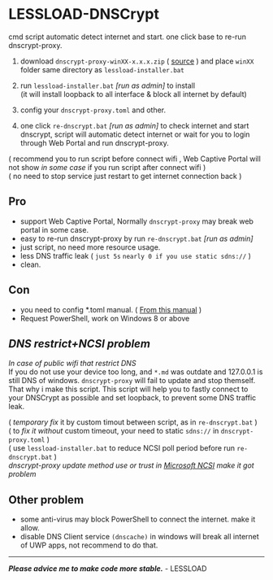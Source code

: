# LESSLOAD-DNSCrypt

cmd script automatic detect internet and start. one click base to re-run dnscrypt-proxy.

1. download `dnscrypt-proxy-winXX-x.x.x.zip` ( [source](https://github.com/DNSCrypt/dnscrypt-proxy/releases/) ) and place `winXX` folder same directory as `lessload-installer.bat`

2. run `lessload-installer.bat` _[run as admin]_ to install <br/>(it will install loopback to all interface & block all internet by default)

3. config your `dnscrypt-proxy.toml` and other.

4. one click `re-dnscrypt.bat` _[run as admin]_ to check internet and start dnscrypt, script will automatic detect internet or wait for you to login through Web Portal and run dnscrypt-proxy.

( recommend you to run script before connect wifi , Web Captive Portal will not show _in some case_ if you run script after connect wifi )<br/>
( no need to stop service just restart to get internet connection back )



## Pro
- support Web Captive Portal, Normally `dnscrypt-proxy` may break web portal in some case.
- easy to re-run dnscrypt-proxy by run `re-dnscrypt.bat` _[run as admin]_
- just script, no need more resource usage.
- less DNS traffic leak ( `just 5s` `nearly 0 if you use static sdns://` )
- clean.

## Con
- you need to config *.toml manual. ( [From this manual](https://github.com/DNSCrypt/dnscrypt-proxy/wiki/Configuration) )
- Request PowerShell, work on Windows 8 or above

## _DNS restrict+NCSI problem_
_In case of public wifi that restrict DNS_<br/>
If you do not use your device too long, and `*.md` was outdate and 127.0.0.1 is still DNS of windows.
`dnscrypt-proxy` will fail to update and stop themself. That why i make this script.
This script will help you to fastly connect to your DNSCrypt as possible and set loopback, to prevent some DNS traffic leak.

  ( _temporary fix_ it by custom timout between script, as in `re-dnscrypt.bat` )<br/>
  ( to _fix it without_ custom timeout, your need to static `sdns://` in `dnscrypt-proxy.toml` )<br/>
  ( use `lessload-installer.bat` to reduce NCSI poll period before run `re-dnscrypt.bat` )<br/>
  _dnscrypt-proxy update method use or trust in [Microsoft NCSI](https://answers.microsoft.com/en-us/windows/forum/windows_10-networking/network-connection-status-indicator-ncsi-showing/02664ddf-4eac-449a-8318-bdae1a5bad3d) make it got problem_<br/>

  
## Other problem
- some anti-virus may block PowerShell to connect the internet. make it allow.
- disable DNS Client service `(dnscache)` in windows will break all internet of UWP apps, not recommend to do that.

------------------------------------------
***Please advice me to make code more stable.***  - LESSLOAD
